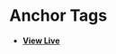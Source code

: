 # Anchor Tags

- [**View Live**](https://tahmid-sarker.github.io/Modern-HTML-CSS-Notes/01-Essential-HTML/04-Anchor-Tags/)